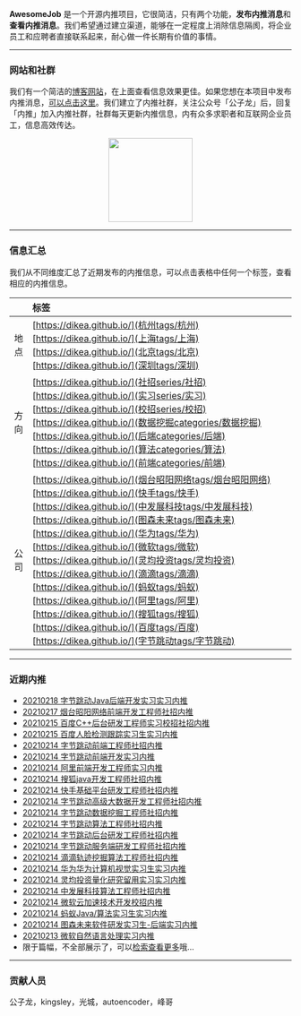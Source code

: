 
 

**AwesomeJob** 是一个开源内推项目，它很简洁，只有两个功能，**发布内推消息**和**查看内推消息**。我们希望通过建立渠道，能够在一定程度上消除信息隔阂，将企业员工和应聘者直接联系起来，耐心做一件长期有价值的事情。

---

### 网站和社群

我们有一个简洁的[博客网站](https://awesomejob.gitee.io/)，在上面查看信息效果更佳。如果您想在本项目中发布内推消息，[可以点击这里](https://wj.qq.com/s2/8043669/40c0)。我们建立了内推社群，关注公众号「公子龙」后，回复「内推」加入内推社群，社群每天更新内推信息，内有众多求职者和互联网企业员工，信息高效传达。

<div align=center><img src="https://img-blog.csdnimg.cn/20210306220847278.jpg?x-oss-process=type_ZmFuZ3poZW5naGVpdGk,shadow_10,text_aHR0cHM6Ly9ibG9nLmNzZG4ubmV0L0RvSmludGlhbg==,size_16,color_FFFFFF,t_70#pic_center" width="150"/></div>


--- 
### 信息汇总

我们从不同维度汇总了近期发布的内推信息，可以点击表格中任何一个标签，查看相应的内推信息。

||标签|
|:---:|:---|
|地点|[https://dikea.github.io/](杭州tags/杭州)  [https://dikea.github.io/](上海tags/上海)  [https://dikea.github.io/](北京tags/北京)  [https://dikea.github.io/](深圳tags/深圳)|
|方向|[https://dikea.github.io/](社招series/社招)  [https://dikea.github.io/](实习series/实习)  [https://dikea.github.io/](校招series/校招)	[https://dikea.github.io/](数据挖掘categories/数据挖掘)  [https://dikea.github.io/](后端categories/后端)  [https://dikea.github.io/](算法categories/算法)  [https://dikea.github.io/](前端categories/前端)|
|公司|[https://dikea.github.io/](烟台昭阳网络tags/烟台昭阳网络)  [https://dikea.github.io/](快手tags/快手)  [https://dikea.github.io/](中发展科技tags/中发展科技)  [https://dikea.github.io/](图森未来tags/图森未来)  [https://dikea.github.io/](华为tags/华为)  [https://dikea.github.io/](微软tags/微软)  [https://dikea.github.io/](灵均投资tags/灵均投资)  [https://dikea.github.io/](滴滴tags/滴滴)  [https://dikea.github.io/](蚂蚁tags/蚂蚁)  [https://dikea.github.io/](阿里tags/阿里)  [https://dikea.github.io/](搜狐tags/搜狐)  [https://dikea.github.io/](百度tags/百度)  [https://dikea.github.io/](字节跳动tags/字节跳动)|
--- 

### 近期内推 
- [20210218  字节跳动Java后端开发实习实习内推](https://dikea.github.io/posts/jobs/job_23)
- [20210217  烟台昭阳网络前端开发工程师社招内推](https://dikea.github.io/posts/jobs/job_22)
- [20210215  百度C++后台研发工程师实习校招社招内推](https://dikea.github.io/posts/jobs/job_21)
- [20210215  百度人脸检测跟踪实习生实习内推](https://dikea.github.io/posts/jobs/job_20)
- [20210214  字节跳动前端工程师社招内推](https://dikea.github.io/posts/jobs/job_19)
- [20210214  字节跳动前端开发实习内推](https://dikea.github.io/posts/jobs/job_18)
- [20210214  阿里前端开发工程师实习内推](https://dikea.github.io/posts/jobs/job_17)
- [20210214  搜狐java开发工程师社招内推](https://dikea.github.io/posts/jobs/job_16)
- [20210214  快手基础平台研发工程师社招内推](https://dikea.github.io/posts/jobs/job_15)
- [20210214  字节跳动高级大数据开发工程师社招内推](https://dikea.github.io/posts/jobs/job_14)
- [20210214  字节跳动数据挖掘工程师社招内推](https://dikea.github.io/posts/jobs/job_13)
- [20210214  字节跳动算法工程师社招内推](https://dikea.github.io/posts/jobs/job_12)
- [20210214  字节跳动后台研发工程师社招内推](https://dikea.github.io/posts/jobs/job_11)
- [20210214  字节跳动服务端研发工程师社招内推](https://dikea.github.io/posts/jobs/job_10)
- [20210214  滴滴轨迹挖掘算法工程师社招内推](https://dikea.github.io/posts/jobs/job_9)
- [20210214  华为华为计算机视觉实习生实习内推](https://dikea.github.io/posts/jobs/job_8)
- [20210214  灵均投资量化研究留用实习实习内推](https://dikea.github.io/posts/jobs/job_7)
- [20210214  中发展科技算法工程师社招内推](https://dikea.github.io/posts/jobs/job_6)
- [20210214  微软云加速技术开发校招内推](https://dikea.github.io/posts/jobs/job_5)
- [20210214  蚂蚁Java/算法实习生实习内推](https://dikea.github.io/posts/jobs/job_4)
- [20210214  图森未来软件研发实习生-后端实习内推](https://dikea.github.io/posts/jobs/job_3)
- [20210213  微软自然语言处理实习内推](https://dikea.github.io/posts/jobs/job_2)
- 限于篇幅，不全部展示了，可以[检索查看更多](https://awesomejob.gitee.io/)哦...
--- 
### 贡献人员
公子龙，kingsley，光城，autoencoder，峰哥